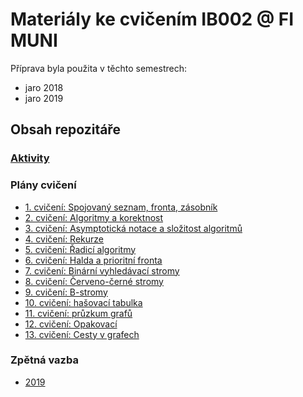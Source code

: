 # Materiály ke cvičením IB002 @ FI MUNI

Příprava byla použita v těchto semestrech:
 * jaro 2018
 * jaro 2019

## Obsah repozitáře

### [Aktivity](aktivity)

### Plány cvičení

 * [1. cvičení: Spojovaný seznam, fronta, zásobník](cv/1.md)
 * [2. cvičení: Algoritmy a korektnost](cv/2.md)
 * [3. cvičení: Asymptotická notace a složitost algoritmů](cv/3.md)
 * [4. cvičení: Rekurze](cv/4.md)
 * [5. cvičení: Řadicí algoritmy](cv/5.md)
 * [6. cvičení: Halda a prioritní fronta](cv/6.md)
 * [7. cvičení: Binární vyhledávací stromy](cv/7.md)
 * [8. cvičení: Červeno-černé stromy](cv/8.md)
 * [9. cvičení: B-stromy](cv/9.md)
 * [10. cvičení: hašovací tabulka](cv/10.md)
 * [11. cvičení: průzkum grafů](cv/11.md)
 * [12. cvičení: Opakovací](cv/12.md)
 * [13. cvičení: Cesty v grafech](cv/13.md)

### Zpětná vazba

 * [2019](feedback-2019.md)
